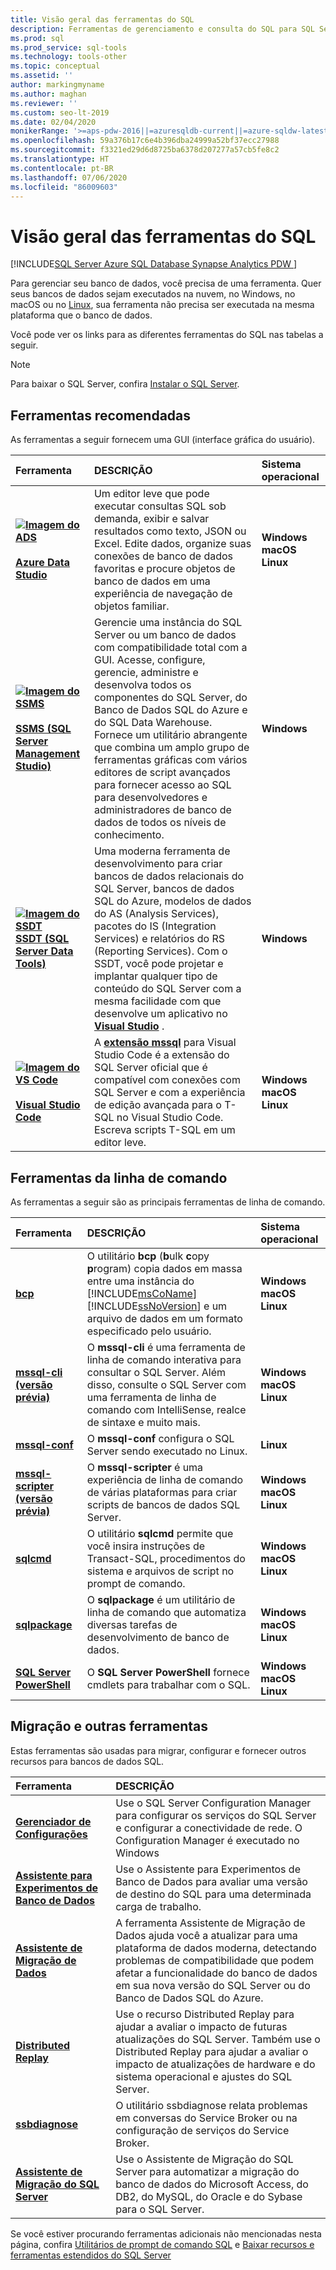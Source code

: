 ```yaml
---
title: Visão geral das ferramentas do SQL
description: Ferramentas de gerenciamento e consulta do SQL para SQL Server, SQL do Azure (Banco de Dados SQL do Azure, instância gerenciada do SQL do Azure, máquinas virtuais do SQL) e SQL Data Warehouse do Azure.
ms.prod: sql
ms.prod_service: sql-tools
ms.technology: tools-other
ms.topic: conceptual
ms.assetid: ''
author: markingmyname
ms.author: maghan
ms.reviewer: ''
ms.custom: seo-lt-2019
ms.date: 02/04/2020
monikerRange: '>=aps-pdw-2016||=azuresqldb-current||=azure-sqldw-latest||>=sql-server-2016||=sqlallproducts-allversions||>=sql-server-linux-2017'
ms.openlocfilehash: 59a376b17c6e4b396dba24999a52bf37ecc27988
ms.sourcegitcommit: f3321ed29d6d8725ba6378d207277a57cb5fe8c2
ms.translationtype: HT
ms.contentlocale: pt-BR
ms.lasthandoff: 07/06/2020
ms.locfileid: "86009603"
---
```

# <a name="sql-tools-overview"></a>Visão geral das ferramentas do SQL

[!INCLUDE[SQL Server Azure SQL Database Synapse Analytics PDW ](../includes/applies-to-version/sql-asdb-asdbmi-asa-pdw.md)]

Para gerenciar seu banco de dados, você precisa de uma ferramenta. Quer seus bancos de dados sejam executados na nuvem, no Windows, no macOS ou no [Linux](../linux/sql-server-linux-overview.md), sua ferramenta não precisa ser executada na mesma plataforma que o banco de dados.

Você pode ver os links para as diferentes ferramentas do SQL nas tabelas a seguir.

> [!Note]
> Para baixar o SQL Server, confira [Instalar o SQL Server](../database-engine/install-windows/install-sql-server.md).

## <a name="recommended-tools"></a>Ferramentas recomendadas

As ferramentas a seguir fornecem uma GUI (interface gráfica do usuário).

| Ferramenta | DESCRIÇÃO | Sistema operacional |
|:--|:--|:--|
| [ **![Imagem do ADS](../tools/media/overview-sql-tools/azure-data-studio.svg)</br></br>Azure Data Studio**](../azure-data-studio/download.md) | Um editor leve que pode executar consultas SQL sob demanda, exibir e salvar resultados como texto, JSON ou Excel. Edite dados, organize suas conexões de banco de dados favoritas e procure objetos de banco de dados em uma experiência de navegação de objetos familiar. | **Windows</br>macOS</br>Linux** |
| [ **![Imagem do SSMS](../tools/media/overview-sql-tools/ssms.svg)</br></br>SSMS (SQL Server Management Studio)** ](../ssms/download-sql-server-management-studio-ssms.md) | Gerencie uma instância do SQL Server ou um banco de dados com compatibilidade total com a GUI. Acesse, configure, gerencie, administre e desenvolva todos os componentes do SQL Server, do Banco de Dados SQL do Azure e do SQL Data Warehouse. Fornece um utilitário abrangente que combina um amplo grupo de ferramentas gráficas com vários editores de script avançados para fornecer acesso ao SQL para desenvolvedores e administradores de banco de dados de todos os níveis de conhecimento. | **Windows** |
| [ **![Imagem do SSDT](../tools/media/overview-sql-tools/ssdt.svg)</br>SSDT (SQL Server Data Tools)** ](../ssdt/download-sql-server-data-tools-ssdt.md) | Uma moderna ferramenta de desenvolvimento para criar bancos de dados relacionais do SQL Server, bancos de dados SQL do Azure, modelos de dados do AS (Analysis Services), pacotes do IS (Integration Services) e relatórios do RS (Reporting Services). Com o SSDT, você pode projetar e implantar qualquer tipo de conteúdo do SQL Server com a mesma facilidade com que desenvolve um aplicativo no **[Visual Studio](https://visualstudio.microsoft.com/downloads/)** . | **Windows** |
| [ **![Imagem do VS Code](../tools/media/overview-sql-tools/visual-studio-code.svg)</br></br>Visual Studio Code**](https://code.visualstudio.com/) | A **[extensão mssql](https://marketplace.visualstudio.com/items?itemName=ms-mssql.mssql)** para Visual Studio Code é a extensão do SQL Server oficial que é compatível com conexões com SQL Server e com a experiência de edição avançada para o T-SQL no Visual Studio Code. Escreva scripts T-SQL em um editor leve. | **Windows</br>macOS</br>Linux** |

## <a name="command-line-tools"></a>Ferramentas da linha de comando

As ferramentas a seguir são as principais ferramentas de linha de comando.

| Ferramenta | DESCRIÇÃO | Sistema operacional |
|:--|:--|:--|
|[**bcp**](bcp-utility.md)|O utilitário **bcp** (**b**ulk **c**opy **p**rogram) copia dados em massa entre uma instância do [!INCLUDE[msCoName](../includes/msconame-md.md)] [!INCLUDE[ssNoVersion](../includes/ssnoversion-md.md)] e um arquivo de dados em um formato especificado pelo usuário.| **Windows</br>macOS</br>Linux** |
|[**mssql-cli (versão prévia)** ](mssql-cli.md)|O **mssql-cli** é uma ferramenta de linha de comando interativa para consultar o SQL Server. Além disso, consulte o SQL Server com uma ferramenta de linha de comando com IntelliSense, realce de sintaxe e muito mais. | **Windows</br>macOS</br>Linux** |
|[**mssql-conf**](../linux/sql-server-linux-configure-mssql-conf.md) | O **mssql-conf** configura o SQL Server sendo executado no Linux. | **Linux** |
|[**mssql-scripter (versão prévia)** ](https://github.com/Microsoft/mssql-scripter) | O **mssql-scripter** é uma experiência de linha de comando de várias plataformas para criar scripts de bancos de dados SQL Server. | **Windows</br>macOS</br>Linux** |
| [**sqlcmd**](sqlcmd-utility.md) |O utilitário **sqlcmd** permite que você insira instruções de Transact-SQL, procedimentos do sistema e arquivos de script no prompt de comando. | **Windows</br>macOS</br>Linux** |
| [**sqlpackage**](sqlpackage.md) |O **sqlpackage** é um utilitário de linha de comando que automatiza diversas tarefas de desenvolvimento de banco de dados. |**Windows</br>macOS</br>Linux** |
|[**SQL Server PowerShell**](../powershell/sql-server-powershell.md)| O **SQL Server PowerShell** fornece cmdlets para trabalhar com o SQL. | **Windows</br>macOS</br>Linux** |

## <a name="migration-and-other-tools"></a>Migração e outras ferramentas

Estas ferramentas são usadas para migrar, configurar e fornecer outros recursos para bancos de dados SQL.

| Ferramenta | DESCRIÇÃO |
|:--|:--|
| **[Gerenciador de Configurações](../tools/configuration-manager/sql-server-configuration-manager-help.md)** | Use o SQL Server Configuration Manager para configurar os serviços do SQL Server e configurar a conectividade de rede. O Configuration Manager é executado no Windows|
| **[Assistente para Experimentos de Banco de Dados](../dea/database-experimentation-assistant-overview.md)** | Use o Assistente para Experimentos de Banco de Dados para avaliar uma versão de destino do SQL para uma determinada carga de trabalho. |
| **[Assistente de Migração de Dados](../dma/dma-overview.md)** | A ferramenta Assistente de Migração de Dados ajuda você a atualizar para uma plataforma de dados moderna, detectando problemas de compatibilidade que podem afetar a funcionalidade do banco de dados em sua nova versão do SQL Server ou do Banco de Dados SQL do Azure. |
| **[Distributed Replay](../tools/distributed-replay/install-distributed-replay-overview.md)** | Use o recurso Distributed Replay para ajudar a avaliar o impacto de futuras atualizações do SQL Server. Também use o Distributed Replay para ajudar a avaliar o impacto de atualizações de hardware e do sistema operacional e ajustes do SQL Server. |
| **[ssbdiagnose](../tools/ssbdiagnose/ssbdiagnose-utility-service-broker.md)** | O utilitário ssbdiagnose relata problemas em conversas do Service Broker ou na configuração de serviços do Service Broker. |
| **[Assistente de Migração do SQL Server](../ssma/sql-server-migration-assistant.md)** | Use o Assistente de Migração do SQL Server para automatizar a migração do banco de dados do Microsoft Access, do DB2, do MySQL, do Oracle e do Sybase para o SQL Server.|

Se você estiver procurando ferramentas adicionais não mencionadas nesta página, confira [Utilitários de prompt de comando SQL](command-prompt-utility-reference-database-engine.md) e [Baixar recursos e ferramentas estendidos do SQL Server](download-sql-feature-packs.md)